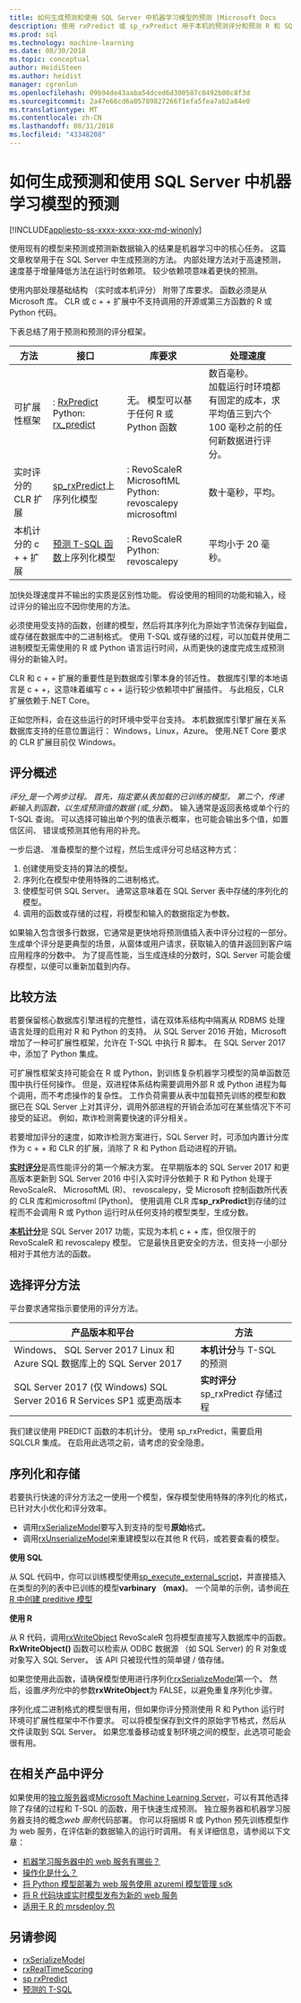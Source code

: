 ```yaml
---
title: 如何生成预测和使用 SQL Server 中机器学习模型的预测 |Microsoft Docs
description: 使用 rxPredict 或 sp_rxPredict 用于本机的预测评分和预测 R 和 SQL Server 机器学习中的 Pythin 中实时评分或预测的 T-SQL。
ms.prod: sql
ms.technology: machine-learning
ms.date: 08/30/2018
ms.topic: conceptual
author: HeidiSteen
ms.author: heidist
manager: cgronlun
ms.openlocfilehash: 09b94de43aaba54dced6d300587c0492b00c8f3d
ms.sourcegitcommit: 2a47e66cd6a05789827266f1efa5fea7ab2a84e0
ms.translationtype: MT
ms.contentlocale: zh-CN
ms.lasthandoff: 08/31/2018
ms.locfileid: "43348208"
---
```

# <a name="how-to-generate-forecasts-and-predictions-using-machine-learning-models-in-sql-server"></a>如何生成预测和使用 SQL Server 中机器学习模型的预测
[!INCLUDE[appliesto-ss-xxxx-xxxx-xxx-md-winonly](../../includes/appliesto-ss-xxxx-xxxx-xxx-md-winonly.md)]

使用现有的模型来预测或预测新数据输入的结果是机器学习中的核心任务。 这篇文章枚举用于在 SQL Server 中生成预测的方法。 内部处理方法对于高速预测，速度基于增量降低方法在运行时依赖项。 较少依赖项意味着更快的预测。

使用内部处理基础结构 （实时或本机评分） 附带了库要求。 函数必须是从 Microsoft 库。 CLR 或 c + + 扩展中不支持调用的开源或第三方函数的 R 或 Python 代码。

下表总结了用于预测和预测的评分框架。 

| 方法           | 接口         | 库要求 | 处理速度 |
|-----------------------|-------------------|----------------------|----------------------|
| 可扩展性框架 | : [RxPredict](https://docs.microsoft.com/machine-learning-server/r-reference/revoscaler/rxpredict) <br/>Python: [rx_predict](https://docs.microsoft.com/machine-learning-server/python-reference/revoscalepy/rx-predict) | 无。 模型可以基于任何 R 或 Python 函数 | 数百毫秒。 <br/>加载运行时环境都有固定的成本，求平均值三到六个 100 毫秒之前的任何新数据进行评分。 |
| 实时评分的 CLR 扩展 | [sp_rxPredict](https://docs.microsoft.com//sql/relational-databases/system-stored-procedures/sp-rxpredict-transact-sql)上序列化模型 | : RevoScaleR MicrosoftML <br/>Python: revoscalepy microsoftml | 数十毫秒，平均。 |
| 本机计分的 c + + 扩展| [预测 T-SQL 函数](https://docs.microsoft.com/sql/t-sql/queries/predict-transact-sql)上序列化模型 | : RevoScaleR <br/>Python: revoscalepy | 平均小于 20 毫秒。 | 

加快处理速度并不输出的实质是区别性功能。 假设使用的相同的功能和输入，经过评分的输出应不因你使用的方法。

必须使用受支持的函数，创建的模型，然后将其序列化为原始字节流保存到磁盘，或存储在数据库中的二进制格式。 使用 T-SQL 或存储的过程，可以加载并使用二进制模型无需使用的 R 或 Python 语言运行时间，从而更快的速度完成生成预测得分的新输入时。

CLR 和 c + + 扩展的重要性是到数据库引擎本身的邻近性。 数据库引擎的本地语言是 c + +，这意味着编写 c + + 运行较少依赖项中扩展插件。 与此相反，CLR 扩展依赖于.NET Core。 

正如您所料，会在这些运行的时环境中受平台支持。 本机数据库引擎扩展在关系数据库支持的任意位置运行： Windows，Linux，Azure。 使用.NET Core 要求的 CLR 扩展目前仅 Windows。

## <a name="scoring-overview"></a>评分概述

_评分_是一个两步过程。 首先，指定要从表加载的已训练的模型。 第二个，传递新输入到函数，以生成预测值的数据 (或_分数_)。 输入通常是返回表格或单个行的 T-SQL 查询。 可以选择可输出单个列的值表示概率，也可能会输出多个值，如置信区间、 错误或预测其他有用的补充。

一步后退、 准备模型的整个过程，然后生成评分可总结这种方式：

1. 创建使用受支持的算法的模型。
2. 序列化在模型中使用特殊的二进制格式。
3. 使模型可供 SQL Server。 通常这意味着在 SQL Server 表中存储的序列化的模型。
4. 调用的函数或存储的过程，将模型和输入的数据指定为参数。

如果输入包含很多行数据，它通常是更快地将预测值插入表中评分过程的一部分。  生成单个评分是更典型的场景，从窗体或用户请求，获取输入的值并返回到客户端应用程序的分数中。 为了提高性能，当生成连续的分数时，SQL Server 可能会缓存模型，以便可以重新加载到内存。

## <a name="compare-methods"></a>比较方法

若要保留核心数据库引擎进程的完整性，请在双体系结构中隔离从 RDBMS 处理语言处理的启用对 R 和 Python 的支持。 从 SQL Server 2016 开始，Microsoft 增加了一种可扩展性框架，允许在 T-SQL 中执行 R 脚本。 在 SQL Server 2017 中，添加了 Python 集成。 

可扩展性框架支持可能会在 R 或 Python，到训练复杂机器学习模型的简单函数范围中执行任何操作。 但是，双进程体系结构需要调用外部 R 或 Python 进程为每个调用，而不考虑操作的复杂性。 工作负荷需要从表中加载预先训练的模型和数据已在 SQL Server 上对其评分，调用外部进程的开销会添加可在某些情况下不可接受的延迟。 例如，欺诈检测需要快速的评分相关。

若要增加评分的速度，如欺诈检测方案进行，SQL Server 时，可添加内置计分库作为 c + + 和 CLR 的扩展，消除了 R 和 Python 启动进程的开销。

[**实时评分**](../real-time-scoring.md)是高性能评分的第一个解决方案。 在早期版本的 SQL Server 2017 和更高版本更新到 SQL Server 2016 中引入实时评分依赖于 R 和 Python 处理于 RevoScaleR、 MicrosoftML (R)、 revoscalepy，受 Microsoft 控制函数所代表的 CLR 库和microsoftml (Python)。 使用调用 CLR 库**sp_rxPredict**到存储的过程而不会调用 R 或 Python 运行时从任何支持的模型类型，生成分数。

[**本机计分**](../sql-native-scoring.md)是 SQL Server 2017 功能，实现为本机 c + + 库，但仅限于的 RevoScaleR 和 revoscalepy 模型。 它是最快且更安全的方法，但支持一小部分相对于其他方法的函数。

## <a name="choose-a-scoring-method"></a>选择评分方法

平台要求通常指示要使用的评分方法。

| 产品版本和平台 | 方法 |
|------------------------------|-------------|
| Windows、 SQL Server 2017 Linux 和 Azure SQL 数据库上的 SQL Server 2017 | **本机计分**与 T-SQL 的预测 |
| SQL Server 2017 (仅 Windows) SQL Server 2016 R Services SP1 或更高版本 | **实时评分**sp\_rxPredict 存储过程 |

我们建议使用 PREDICT 函数的本机计分。 使用 sp\_rxPredict，需要启用 SQLCLR 集成。 在启用此选项之前，请考虑的安全隐患。

## <a name="serialization-and-storage"></a>序列化和存储

若要执行快速的评分方法之一使用一个模型，保存模型使用特殊的序列化的格式，已针对大小优化和评分效率。

+ 调用[rxSerializeModel](https://docs.microsoft.com/r-server/r-reference/revoscaler/rxserializemodel)要写入到支持的型号**原始**格式。
+ 调用[rxUnserializeModel](https://docs.microsoft.com/r-server/r-reference/revoscaler/rxserializemodel)来重建模型以在其他 R 代码，或若要查看的模型。

**使用 SQL**

从 SQL 代码中，你可以训练模型使用[sp_execute_external_script](https://docs.microsoft.com//sql/relational-databases/system-stored-procedures/sp-execute-external-script-transact-sql)，并直接插入在类型的列的表中已训练的模型**varbinary （max)**。 一个简单的示例，请参阅[在 R 中创建 preditive 模型](../tutorials/rtsql-create-a-predictive-model-r.md)

**使用 R**

从 R 代码，调用[rxWriteObject](https://docs.microsoft.com/machine-learning-server/r-reference/revoscaler/rxwriteobject) RevoScaleR 包将模型直接写入数据库中的函数。 **RxWriteObject()** 函数可以检索从 ODBC 数据源 （如 SQL Server) 的 R 对象或对象写入 SQL Server。 该 API 只被现代性的简单键 / 值存储。
  
如果您使用此函数，请确保模型使用进行序列化[rxSerializeModel](https://docs.microsoft.com/r-server/r-reference/revoscaler/rxserializemodel)第一个。 然后，设置*序列化*中的参数**rxWriteObject**为 FALSE，以避免重复序列化步骤。

序列化成二进制格式的模型很有用，但如果你评分预测使用 R 和 Python 运行时环境可扩展性框架中不作要求。 可以将模型保存到文件的原始字节格式，然后从文件读取到 SQL Server。 如果您准备移动或复制环境之间的模型，此选项可能会很有用。

## <a name="scoring-in-related-products"></a>在相关产品中评分

如果使用的[独立服务器](r-server-standalone.md)或[Microsoft Machine Learning Server](https://docs.microsoft.com/machine-learning-server/what-is-machine-learning-server)，可以有其他选择除了存储的过程和 T-SQL 的函数，用于快速生成预测。 独立服务器和机器学习服务器支持的概念*web 服务*代码部署。 你可以将捆绑 R 或 Python 预先训练模型作为 web 服务，在评估新的数据输入的运行时调用。 有关详细信息，请参阅以下文章：

+ [机器学习服务器中的 web 服务有哪些？](https://docs.microsoft.com/machine-learning-server/operationalize/concept-what-are-web-services)
+ [操作化是什么？](https://docs.microsoft.com/machine-learning-server/operationalize/concept-operationalize-deploy-consume)
+ [将 Python 模型部署为 web 服务使用 azureml 模型管理 sdk](https://docs.microsoft.com/machine-learning-server/operationalize/python/quickstart-deploy-python-web-service)
+ [将 R 代码块或实时模型发布为新的 web 服务](https://docs.microsoft.com/machine-learning-server/r-reference/mrsdeploy/publishservice)
+ [适用于 R 的 mrsdeploy 包](https://docs.microsoft.com/machine-learning-server/r-reference/mrsdeploy/mrsdeploy-package)


## <a name="see-also"></a>另请参阅

+ [rxSerializeModel](https://docs.microsoft.com/machine-learning-server/r-reference/revoscaler/rxserializemodel)  
+ [rxRealTimeScoring](https://docs.microsoft.com/machine-learning-server/r-reference/revoscaler/rxrealtimescoring)
+ [sp rxPredict](https://docs.microsoft.com/sql/relational-databases/system-stored-procedures/sp-rxpredict-transact-sql)
+ [预测的 T-SQL](https://docs.microsoft.com/sql/t-sql/queries/predict-transact-sql)